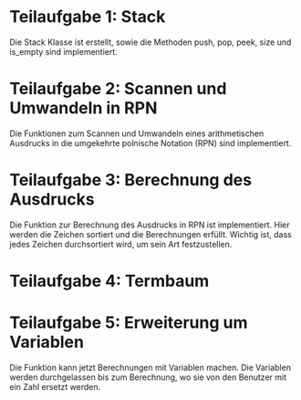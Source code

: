 ﻿# Teilaufgabe 1: Stack

Die Stack Klasse ist erstellt, sowie die Methoden push, pop, peek, size und is_empty sind implementiert.

# Teilaufgabe 2: Scannen und Umwandeln in RPN
Die Funktionen zum Scannen und Umwandeln eines arithmetischen Ausdrucks in die umgekehrte polnische Notation (RPN) sind implementiert.

# Teilaufgabe 3: Berechnung des Ausdrucks
Die Funktion zur Berechnung des Ausdrucks in RPN ist implementiert. Hier werden die Zeichen sortiert und die Berechnungen erfüllt. Wichtig ist, dass jedes Zeichen durchsortiert wird, um sein Art festzustellen.

# Teilaufgabe 4: Termbaum

#  Teilaufgabe 5: Erweiterung um Variablen
Die Funktion kann jetzt Berechnungen mit Variablen machen. Die Variablen werden durchgelassen bis zum Berechnung, wo sie von den Benutzer mit ein Zahl ersetzt werden.